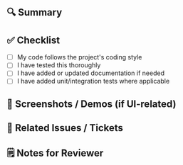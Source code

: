 ## 🔍 Summary

<!-- A short description of what this PR does -->

## ✅ Checklist

- [ ] My code follows the project's coding style
- [ ] I have tested this thoroughly
- [ ] I have added or updated documentation if needed
- [ ] I have added unit/integration tests where applicable

## 📸 Screenshots / Demos (if UI-related)

<!-- Add before/after screenshots or screen recordings here -->

## 📎 Related Issues / Tickets

<!-- Link to Jira ticket, GitHub issue, etc. -->

## 🗒️ Notes for Reviewer

<!-- Any relevant info or concerns for the reviewer -->